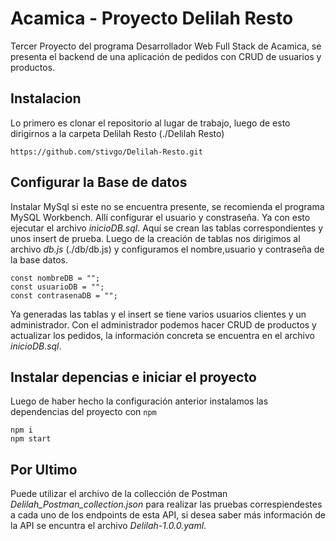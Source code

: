 # Acamica - Proyecto Delilah Resto
Tercer Proyecto del programa Desarrollador Web Full Stack de Acamica, se presenta el backend de una aplicación de pedidos con CRUD de usuarios y productos.

## Instalacion
Lo primero es clonar el repositorio al lugar de trabajo, luego de esto dirigirnos a la carpeta Delilah Resto (./Delilah Resto)
```
https://github.com/stivgo/Delilah-Resto.git
```
## Configurar la Base de datos
Instalar MySql si este no se encuentra presente, se recomienda el programa MySQL Workbench. Allí configurar el usuario y constraseña. Ya con esto ejecutar el archivo _inicioDB.sql_. Aquí se crean las tablas correspondientes y unos insert de prueba.
Luego de la creación de tablas nos dirigimos al archivo _db.js_ (./db/db.js) y configuramos el nombre,usuario y contraseña de la base datos.

```
const nombreDB = "";
const usuarioDB = "";
const contrasenaDB = "";
```
Ya generadas las tablas y el insert se tiene varios usuarios clientes y un administrador. Con el administrador podemos hacer CRUD de productos y actualizar los pedidos, la información concreta se encuentra en el archivo _inicioDB.sql_.

## Instalar depencias e iniciar el proyecto
Luego de haber hecho la configuración anterior instalamos las dependencias del proyecto con `npm`
```
npm i
npm start
```

## Por Ultimo
Puede utilizar el archivo de la collección de Postman _Delilah_Postman_collection.json_ para realizar las pruebas correspiendestes a cada uno de los endpoints de esta API, si desea saber más información de la API se encuntra el archivo _Delilah-1.0.0.yaml_.
